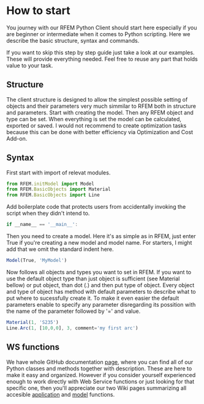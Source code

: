 # How to start

You journey with our RFEM Python Client should start here especially if you are beginner or intermediate when it comes to Python scripting. Here we describe the basic structure, syntax and commands. 

If you want to skip this step by step guide just take a look at our examples. These will provide everything needed. Feel free to reuse any part that holds value to your task.

## Structure 
The client structure is designed to allow the simplest possible setting of objects and their parameters very much simmilar to RFEM both in structure and parameters. Start with creating the model. Then any RFEM object and type can be set. When everything is set the model can be calculated, exported or saved. I would not recommend to create optimization tasks because this can be done with better efficiency via Optimization and Cost Add-on.

## Syntax 
First start with import of relevat modules.

```js
from RFEM.initModel import Model
from RFEM.BasicObjects import Material
from RFEM.BasicObjects import Line
```

Add boilerplate code that protects users from accidentally invoking the script when they didn't intend to.

```js
if __name__ == '__main__':
```

Then you need to create a model. Here it's as simple as in RFEM, just enter True if you're creating a new model and model name. For starters, I might add that we omit the standard indent here. 

```js
Model(True, 'MyModel')
```

Now follows all objects and types you want to set in RFEM. If you want to use the default object type than just object is sufficient (see Material bellow) or put object, than dot (.) and then put type of object. Every object and type of object has method with default parameters to describe what to put where to sucessfully create it. To make it even easier the default parameters enable to specify any parameter disregarding its possition with the name of the parameter followed by '=' and value.

```js
Material(1, 'S235')
Line.Arc(1, [10,0,0], 3, comment='my first arc')
```

## WS functions

We have whole GitHub documentation [page](https://dlubal-software.github.io/RFEM_Python_Client/), where you can find all of our Python classes and methods together with description. These are here to make it easy and organized. However if you consider yourself experienced enough to work directly with Web Service functions or just looking for that specific one, then you'll appreciate our two Wiki pages summarizing all accesible [application](https://github.com/Dlubal-Software/RFEM_Python_Client/wiki/WS-Application-Methods-and-Types) and [model](https://github.com/Dlubal-Software/RFEM_Python_Client/wiki/WS-Model-Methods-and-Types) functions.
